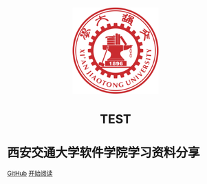 <p align="center">
<img src="./favicon.ico" width="200" height="200"/>
</p>
<h1 align="center">TEST</h1>

# 西安交通大学软件学院学习资料分享

[GitHub](https://github.com/L-M-S-F-X-S/L-M-S-F-X-S.github.io)
[开始阅读](README)
